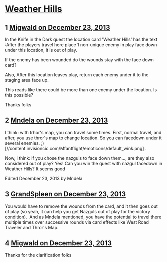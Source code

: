 # [Weather Hills](https://community.fantasyflightgames.com/topic/95605-weather-hills/)

## 1 [Migwald on December 23, 2013](https://community.fantasyflightgames.com/topic/95605-weather-hills/?do=findComment&comment=937068)

In the Knife in the Dark quest the location card 'Weather Hills' has the text :After the players travel here place 1 non-unique enemy in play face down under this location, it is out of play.

If the enemy has been wounded do the wounds stay with the face down card?

Also, After this location leaves play, return each enemy under it to the staging area face up.

This reads like there could be more than one enemy under the location. Is this possible?

Thanks folks

## 2 [Mndela on December 23, 2013](https://community.fantasyflightgames.com/topic/95605-weather-hills/?do=findComment&comment=937089)

I think: with trhor's map, you can travel some times. First, normal travel, and after, you use thror's map to change location. So you can facedown under it several enemies. ;) [//content.invisioncic.com/Mfantflight/emoticons/default_wink.png] .

Now, i think: if you chose the nazguls to face down them..., are they also considered out of play? Yes! Can you win the quest with nazgul facedown in Weather Hills? It seems good

Edited December 23, 2013 by Mndela

## 3 [GrandSpleen on December 23, 2013](https://community.fantasyflightgames.com/topic/95605-weather-hills/?do=findComment&comment=937217)

You would have to remove the wounds from the card, and it then goes out of play (so yeah, it can help you get Nazguls out of play for the victory condition).  And as Mndela mentioned, you have the potential to travel there multiple times over successive rounds via card effects like West Road Traveler and Thror's Map.

## 4 [Migwald on December 23, 2013](https://community.fantasyflightgames.com/topic/95605-weather-hills/?do=findComment&comment=937358)

Thanks for the clarification folks

